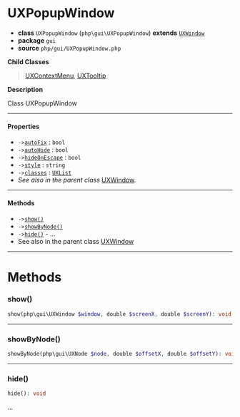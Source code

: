 # UXPopupWindow

- **class** `UXPopupWindow` (`php\gui\UXPopupWindow`) **extends** [`UXWindow`](https://github.com/jphp-compiler/jphp/blob/master/exts/jphp-gui-ext/api-docs/classes/php/gui/UXWindow.md)
- **package** `gui`
- **source** `php/gui/UXPopupWindow.php`

**Child Classes**

> [UXContextMenu](https://github.com/jphp-compiler/jphp/blob/master/exts/jphp-gui-ext/api-docs/classes/php/gui/UXContextMenu.md), [UXTooltip](https://github.com/jphp-compiler/jphp/blob/master/exts/jphp-gui-ext/api-docs/classes/php/gui/UXTooltip.md)

**Description**

Class UXPopupWindow

---

#### Properties

- `->`[`autoFix`](#prop-autofix) : `bool`
- `->`[`autoHide`](#prop-autohide) : `bool`
- `->`[`hideOnEscape`](#prop-hideonescape) : `bool`
- `->`[`style`](#prop-style) : `string`
- `->`[`classes`](#prop-classes) : [`UXList`](https://github.com/jphp-compiler/jphp/blob/master/exts/jphp-gui-ext/api-docs/classes/php/gui/UXList.md)
- *See also in the parent class* [UXWindow](https://github.com/jphp-compiler/jphp/blob/master/exts/jphp-gui-ext/api-docs/classes/php/gui/UXWindow.md).

---

#### Methods

- `->`[`show()`](#method-show)
- `->`[`showByNode()`](#method-showbynode)
- `->`[`hide()`](#method-hide) - _..._
- See also in the parent class [UXWindow](https://github.com/jphp-compiler/jphp/blob/master/exts/jphp-gui-ext/api-docs/classes/php/gui/UXWindow.md)

---
# Methods

<a name="method-show"></a>

### show()
```php
show(php\gui\UXWindow $window, double $screenX, double $screenY): void
```

---

<a name="method-showbynode"></a>

### showByNode()
```php
showByNode(php\gui\UXNode $node, double $offsetX, double $offsetY): void
```

---

<a name="method-hide"></a>

### hide()
```php
hide(): void
```
...